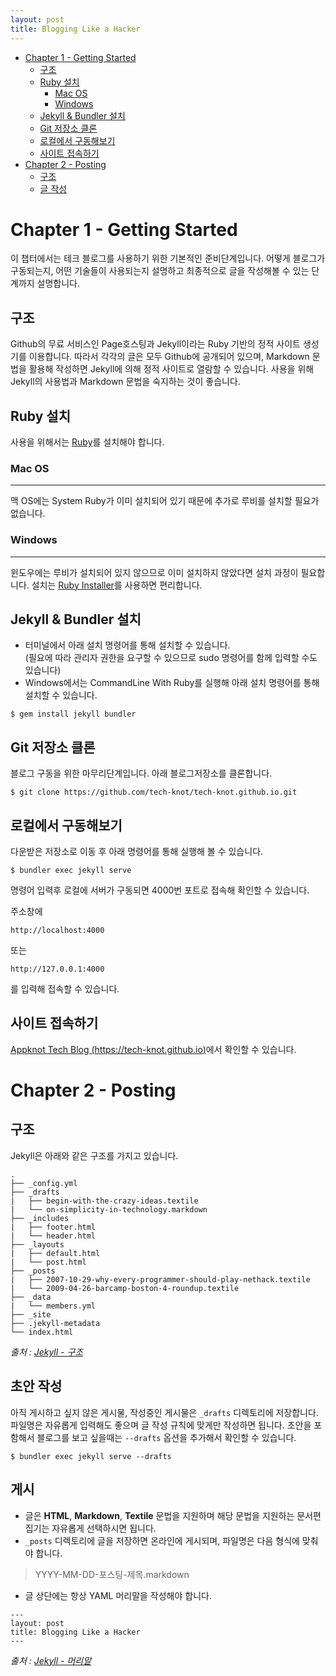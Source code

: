 ```yaml
---
layout: post
title: Blogging Like a Hacker
---
```


<!-- TOC depthFrom:1 depthTo:6 withLinks:1 updateOnSave:1 orderedList:0 -->

- [Chapter 1 - Getting Started](#chapter-1-getting-started)
	- [구조](#)
	- [Ruby 설치](#ruby-)
		- [Mac OS](#mac-os)
		- [Windows](#windows)
	- [Jekyll & Bundler 설치](#jekyll-bundler-)
	- [Git 저장소 클론](#git-)
	- [로컬에서 구동해보기](#-)
	- [사이트 접속하기](#-)
- [Chapter 2 - Posting](#chapter-2-posting)
	- [구조](#)
	- [글 작성](#-)

<!-- /TOC -->

# Chapter 1 - Getting Started
이 챕터에서는 테크 블로그를 사용하기 위한 기본적인 준비단계입니다. 어떻게 블로그가 구동되는지, 어떤 기술들이 사용되는지 설명하고 최종적으로 글을 작성해볼 수 있는 단계까지 설명합니다.
## 구조
Github의 무료 서비스인 Page호스팅과 Jekyll이라는 Ruby 기반의 정적 사이트 생성기를 이용합니다. 따라서 각각의 글은 모두 Github에 공개되어 있으며, Markdown 문법을 활용해 작성하면 Jekyll에 의해 정적 사이트로 열람할 수 있습니다. 사용을 위해 Jekyll의 사용법과 Markdown 문법을 숙지하는 것이 좋습니다. 
## Ruby 설치
사용을 위해서는 [Ruby](https://www.ruby-lang.org/ko/)를 설치해야 합니다. 
### Mac OS
---
맥 OS에는 System Ruby가 이미 설치되어 있기 때문에 추가로 루비를 설치할 필요가 없습니다.

### Windows
---
윈도우에는 루비가 설치되어 있지 않으므로 이미 설치하지 않았다면 설치 과정이 필요합니다. 설치는 [Ruby Installer](https://rubyinstaller.org/)를 사용하면 편리합니다.

## Jekyll & Bundler 설치
* 터미널에서 아래 설치 명령어를 통해 설치할 수 있습니다.  
(필요에 따라 관리자 권한을 요구할 수 있으므로 sudo 명령어를 함께 입력할 수도 있습니다)  
* Windows에서는 CommandLine With Ruby를 실행해 아래 설치 명령어를 통해 설치할 수 있습니다.
```
$ gem install jekyll bundler
```

## Git 저장소 클론
블로그 구동을 위한 마무리단계입니다. 아래 블로그저장소를 클론합니다. 
```
$ git clone https://github.com/tech-knot/tech-knot.github.io.git
```
 
## 로컬에서 구동해보기
다운받은 저장소로 이동 후 아래 명령어를 통해 실행해 볼 수 있습니다.
```
$ bundler exec jekyll serve
```
명령어 입력후 로컬에 서버가 구동되면 4000번 포트로 접속해 확인할 수 있습니다.  

주소창에  

`http://localhost:4000`  

또는  

`http://127.0.0.1:4000`  

를 입력해 접속할 수 있습니다. 

## 사이트 접속하기
[Appknot Tech Blog (https://tech-knot.github.io)](https://tech-knot.github.io)에서 확인할 수 있습니다. 

# Chapter 2 - Posting
## 구조
Jekyll은 아래와 같은 구조를 가지고 있습니다.
```
.
├── _config.yml
├── _drafts
|   ├── begin-with-the-crazy-ideas.textile
|   └── on-simplicity-in-technology.markdown
├── _includes
|   ├── footer.html
|   └── header.html
├── _layouts
|   ├── default.html
|   └── post.html
├── _posts
|   ├── 2007-10-29-why-every-programmer-should-play-nethack.textile
|   └── 2009-04-26-barcamp-boston-4-roundup.textile
├── _data
|   └── members.yml
├── _site
├── .jekyll-metadata
└── index.html
```
*출처 : [Jekyll - 구조](http://jekyllrb-ko.github.io/docs/structure/)*

## 초안 작성
아직 게시하고 싶지 않은 게시물, 작성중인 게시물은 `_drafts` 디렉토리에 저장합니다. 파일명은 자유롭게 입력해도 좋으며 글 작성 규칙에 맞게만 작성하면 됩니다. 초안을 포함해서 블로그를 보고 싶을때는 `--drafts` 옵션을 추가해서 확인할 수 있습니다.
```
$ bundler exec jekyll serve --drafts
```

## 게시
* 글은 **HTML**, **Markdown**, **Textile** 문법을 지원하며 해당 문법을 지원하는 문서편집기는 자유롭게 선택하시면 됩니다. 
* `_posts` 디렉토리에 글을 저장하면 온라인에 게시되며, 파일명은 다음 형식에 맞춰야 합니다. 
> YYYY-MM-DD-포스팅-제목.markdown

* 글 상단에는 항상 YAML 머리말을 작성해야 합니다. 

```
---
layout: post
title: Blogging Like a Hacker
---
```
*출처 : [Jekyll - 머리말](http://jekyllrb-ko.github.io/docs/frontmatter/)*



